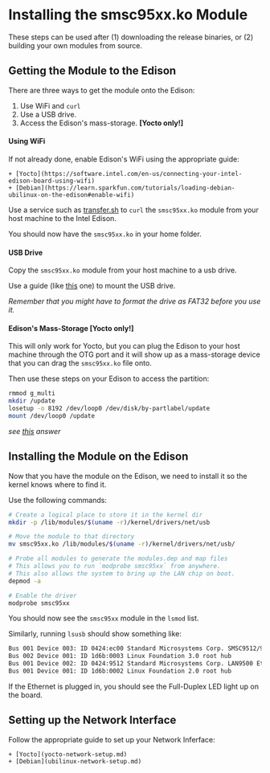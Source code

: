 Installing the smsc95xx.ko Module
=================================

These steps can be used after (1) downloading the release binaries, or (2) building your own modules from source.

## Getting the Module to the Edison ##

There are three ways to get the module onto the Edison:

1. Use WiFi and `curl`
2. Use a USB drive.
3. Access the Edison's mass-storage. **[Yocto only!]**

#### Using WiFi ####

If not already done, enable Edison's WiFi using the appropriate guide:

	+ [Yocto](https://software.intel.com/en-us/connecting-your-intel-edison-board-using-wifi)
	+ [Debian](https://learn.sparkfun.com/tutorials/loading-debian-ubilinux-on-the-edison#enable-wifi)

Use a service such as [transfer.sh](https://transfer.sh/) to `curl` the `smsc95xx.ko` module from your host machine to the Intel Edison.

You should now have the `smsc95xx.ko` in your home folder.

#### USB Drive ####

Copy the `smsc95xx.ko` module from your host machine to a usb drive.

Use a guide (like [this](http://linuxconfig.org/howto-mount-usb-drive-in-linux) one) to mount the USB drive. 

*Remember that you might have to format the drive as FAT32 before you use it.*

#### Edison's Mass-Storage [Yocto only!] ####

This will only work for Yocto, but you can plug the Edison to your host machine through the OTG port and it will show up as a mass-storage device that you can drag the `smsc95xx.ko` file onto.

Then use these steps on your Edison to access the partition:

```bash
rmmod g_multi
mkdir /update
losetup -o 8192 /dev/loop0 /dev/disk/by-partlabel/update
mount /dev/loop0 /update
```

*see [this](https://communities.intel.com/message/253856#253856) answer*

## Installing the Module on the Edison ##

Now that you have the module on the Edison, we need to install it so the kernel knows where to find it.

Use the following commands:

```bash
# Create a logical place to store it in the kernel dir
mkdir -p /lib/modules/$(uname -r)/kernel/drivers/net/usb

# Move the module to that directory
mv smsc95xx.ko /lib/modules/$(uname -r)/kernel/drivers/net/usb/

# Probe all modules to generate the modules.dep and map files
# This allows you to run `modprobe smsc95xx` from anywhere.
# This also allows the system to bring up the LAN chip on boot.
depmod -a

# Enable the driver
modprobe smsc95xx
```

You should now see the `smsc95xx` module in the `lsmod` list.

Similarly, running `lsusb` should show something like:

```bash
Bus 001 Device 003: ID 0424:ec00 Standard Microsystems Corp. SMSC9512/9514 Fast Ethernet Adapter
Bus 002 Device 001: ID 1d6b:0003 Linux Foundation 3.0 root hub
Bus 001 Device 002: ID 0424:9512 Standard Microsystems Corp. LAN9500 Ethernet 10/100 Adapter / SMSC9512/9514 Hub
Bus 001 Device 001: ID 1d6b:0002 Linux Foundation 2.0 root hub
```

If the Ethernet is plugged in, you should see the Full-Duplex LED light up on the board.

## Setting up the Network Interface ##

Follow the appropriate guide to set up your Network Inferface:
	
	+ [Yocto](yocto-network-setup.md)
	+ [Debian](ubilinux-network-setup.md)